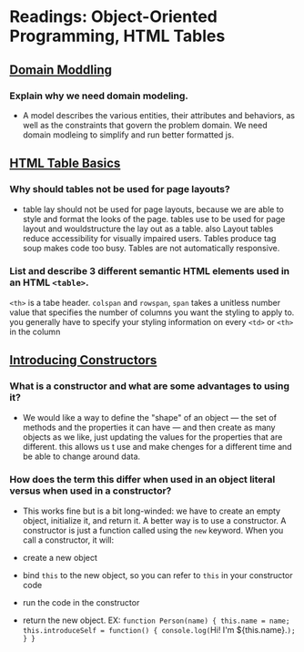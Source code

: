 # Readings: Object-Oriented Programming, HTML Tables

## [Domain Moddling](https://github.com/codefellows/domain_modeling#domain-modeling)

### Explain why we need domain modeling.
*  A model describes the various entities, their attributes and behaviors, as well as the constraints that govern the problem domain. We need domain modleing to simplify and run better formatted js.

## [HTML Table Basics](https://developer.mozilla.org/en-US/docs/Learn/HTML/Tables/Basics)

### Why should tables not be used for page layouts?
* table lay should not be used for page layouts, because we are able to style and format the looks of the page. tables use to be used for page layout and wouldstructure the lay out as a table. also Layout tables reduce accessibility for visually impaired users. Tables produce tag soup makes code too busy. Tables are not automatically responsive.

### List and describe 3 different semantic HTML elements used in an HTML `<table>`.
`<th>` is a tabe header. `colspan` and `rowspan`, `span` takes a unitless number value that specifies the number of columns you want the styling to apply to. you generally have to specify your styling information on every `<td>` or `<th>` in the column

## [Introducing Constructors](https://developer.mozilla.org/en-US/docs/Learn/JavaScript/Objects/Basics#introducing_constructors)

### What is a constructor and what are some advantages to using it?
* We would like a way to define the "shape" of an object — the set of methods and the properties it can have — and then create as many objects as we like, just updating the values for the properties that are different. this allows us t use and make chenges for a different time and be able to change around data.

### How does the term this differ when used in an object literal versus when used in a constructor?
* This works fine but is a bit long-winded: we have to create an empty object, initialize it, and return it. A better way is to use a constructor. A constructor is just a function called using the `new` keyword. When you call a constructor, it will:

* create a new object
* bind `this` to the new object, so you can refer to `this` in your constructor code
* run the code in the constructor
* return the new object.
EX: 
`function Person(name) {
  this.name = name;
  this.introduceSelf = function() {
    console.log(`Hi! I'm ${this.name}.`);
  }
}`
